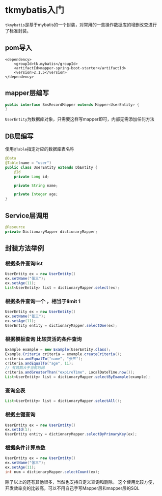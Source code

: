 # tkmybatis入门
`tkmybatis`是基于mybatis的一个封装，对常用的一些操作数据库的增删改查进行了标准封装。

## pom导入

```
<dependency>
    <groupId>tk.mybatis</groupId>
    <artifactId>mapper-spring-boot-starter</artifactId>
    <version>2.1.5</version>
</dependency>
```

## mapper层编写
```java
public interface SmsRecordMapper extends Mapper<UserEntity> {
}
```
`UserEntity`为数据库对象，只需要这样写mapper即可，内部无需添加任何方法

## DB层编写
使用`@Table`指定对应的数据库表名称
```java
@Data
@Table(name = "user")
public class UserEntity extends DbEntity {
    @Id
    private Long id;

    private String name;

    private Integer age;
}
```

## Service层调用

```java
@Resource
private DictionaryMapper dictionaryMapper;
```
## 封装方法举例
### 根据条件查询list
```java
UserEntity ex = new UserEntity()
ex.setName("张三");
ex.setAge(11);
List<UserEntity> list = dictionaryMapper.select(ex);
```

### 根据条件查询一个 ，相当于limit 1
```java
UserEntity ex = new UserEntity()
ex.setName("张三");
ex.setAge(11);
UserEntity entity = dictionaryMapper.selectOne(ex);
```
### 根据模板查询 比较灵活的条件查询
```java
Example example = new Example(UserEntity.class);
Example.Criteria criteria = example.createCriteria();
criteria.andEqualTo("name", "张三");
criteria.andEqualTo("age", 11);
// 有效期大于当前时间
criteria.andGreaterThan("expireTime", LocalDateTime.now());
List<UserEntity> list = dictionaryMapper.selectByExample(example);
```
### 查询全表
```java
List<UserEntity> list = dictionaryMapper.selectAll();
```
### 根据主键查询
```java
UserEntity ex = new UserEntity()
ex.setId(1);
UserEntity entity = dictionaryMapper.selectByPrimaryKey(ex);
```

### 根据条件计算总数
```java
UserEntity ex = new UserEntity()
ex.setName("张三");
ex.setAge(11);
int num = dictionaryMapper.selectCount(ex);
```

除了以上的还有其他很多，当然也支持自定义查询和删除。
这个使用比较方便，开发效率变的比较高，可以不用自己手写Mapper层和mapper层的SQL
